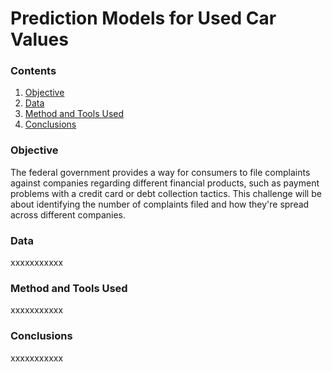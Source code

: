 # Prediction Models for Used Car Values

### Contents
1. [Objective](https://github.com/SteveLewisUK/datascience_bootcamp_projects/blob/main/predicting_used_car_values/README.md#objective)
2. [Data](https://github.com/SteveLewisUK/datascience_bootcamp_projects/blob/main/predicting_used_car_values/README.md#data)
3. [Method and Tools Used](https://github.com/SteveLewisUK/datascience_bootcamp_projects/blob/main/predicting_used_car_values/README.md#method-and-tools-used)
4. [Conclusions](https://github.com/SteveLewisUK/datascience_bootcamp_projects/blob/main/predicting_used_car_values/README.md#heading-level-4)


### Objective
The federal government provides a way for consumers to file complaints against companies regarding different financial products, such as payment problems with a credit card or debt collection tactics. This challenge will be about identifying the number of complaints filed and how they're spread across different companies.

### Data
xxxxxxxxxxx

### Method and Tools Used
xxxxxxxxxxx

### Conclusions
xxxxxxxxxxx
